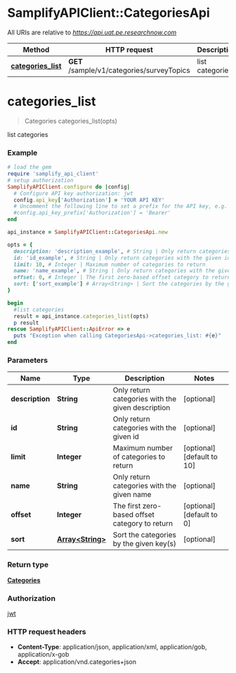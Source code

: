 # SamplifyAPIClient::CategoriesApi

All URIs are relative to *https://api.uat.pe.researchnow.com*

Method | HTTP request | Description
------------- | ------------- | -------------
[**categories_list**](CategoriesApi.md#categories_list) | **GET** /sample/v1/categories/surveyTopics | list categories


# **categories_list**
> Categories categories_list(opts)

list categories

### Example
```ruby
# load the gem
require 'samplify_api_client'
# setup authorization
SamplifyAPIClient.configure do |config|
  # Configure API key authorization: jwt
  config.api_key['Authorization'] = 'YOUR API KEY'
  # Uncomment the following line to set a prefix for the API key, e.g. 'Bearer' (defaults to nil)
  #config.api_key_prefix['Authorization'] = 'Bearer'
end

api_instance = SamplifyAPIClient::CategoriesApi.new

opts = { 
  description: 'description_example', # String | Only return categories with the given description
  id: 'id_example', # String | Only return categories with the given id
  limit: 10, # Integer | Maximum number of categories to return
  name: 'name_example', # String | Only return categories with the given name
  offset: 0, # Integer | The first zero-based offset category to return
  sort: ['sort_example'] # Array<String> | Sort the categories by the given key(s)
}

begin
  #list categories
  result = api_instance.categories_list(opts)
  p result
rescue SamplifyAPIClient::ApiError => e
  puts "Exception when calling CategoriesApi->categories_list: #{e}"
end
```

### Parameters

Name | Type | Description  | Notes
------------- | ------------- | ------------- | -------------
 **description** | **String**| Only return categories with the given description | [optional] 
 **id** | **String**| Only return categories with the given id | [optional] 
 **limit** | **Integer**| Maximum number of categories to return | [optional] [default to 10]
 **name** | **String**| Only return categories with the given name | [optional] 
 **offset** | **Integer**| The first zero-based offset category to return | [optional] [default to 0]
 **sort** | [**Array&lt;String&gt;**](String.md)| Sort the categories by the given key(s) | [optional] 

### Return type

[**Categories**](Categories.md)

### Authorization

[jwt](../README.md#jwt)

### HTTP request headers

 - **Content-Type**: application/json, application/xml, application/gob, application/x-gob
 - **Accept**: application/vnd.categories+json



